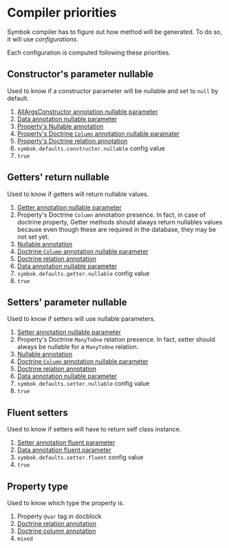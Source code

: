 # Compiler priorities
Symbok compiler has to figure out how method will be generated.
To do so, it will use *configurations*.

Each configuration is computed following these priorities.

## Constructor's parameter nullable
Used to know if a constructor parameter will be nullable and set to `null` by default.

1. [AllArgsConstructor annotation nullable parameter](annotations/allArgsConstructor.md)
2. [Data annotation nullable parameter](annotations/data.md)
3. [Property's Nullable annotation](annotations/nullable.md)
4. [Property's Doctrine `Column` annotation nullable paramater](doctrine.md#doctrine-column-annotation)
5. [Property's Doctrine relation annotation](doctrine.md#doctrine-entity-relations)
6. `symbok.defaults.constructor.nullable` config value
7. `true`

## Getters' return nullable
Used to know if getters will return nullable values.

1. [Getter annotation nullable parameter](annotations/getter.md)
2. Property's Doctrine `Column` annotation presence. In fact, in case of doctrine property, Getter
   methods should always return nullables values because even though these are
   required in the database, they may be not set yet.
3. [Nullable annotation](annotations/nullable.md)
4. [Doctrine `Column` annotation nullable parameter](doctrine.md#doctrine-column-annotation)
5. [Doctrine relation annotation](doctrine.md#doctrine-entity-relations)
6. [Data annotation nullable parameter](annotations/data.md)
7. `symbok.defaults.getter.nullable` config value
8. `true`

## Setters' parameter nullable
Used to know if setters will use nullable parameters.

1. [Setter annotation nullable parameter](annotations/setter.md)
2. Property's Doctrine `ManyToOne` relation presence. In fact, setter should
   always be nullable for a `ManyToOne` relation.
3. [Nullable annotation](annotations/nullable.md)
4. [Doctrine `Column` annotation nullable parameter](doctrine.md#doctrine-column-annotation)
5. [Doctrine relation annotation](doctrine.md#doctrine-entity-relations)
6. [Data annotation nullable parameter](annotations/data.md)
7. `symbok.defaults.setter.nullable` config value
8. `true`

## Fluent setters
Used to know if setters will have to return self class instance.

1. [Setter annotation fluent parameter](annotations/setter.md)
2. [Data annotation fluent parameter](annotations/data.md)
3. `symbok.defaults.setter.fluent` config value
8. `true`

## Property type
Used to know which type the property is.

1. Property `@var` tag in docblock
2. [Doctrine relation annotation](doctrine.md#doctrine-entity-relations)
3. [Doctrine column annotation](doctrine.md#doctrine-column-annotation)
4. `mixed`
